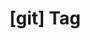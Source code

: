 ---
article_id: 0
description: List of articles under [git] tag.
image: http://huntingbears.com.ve/static/img/site/mstile-310x310.png
layout: tag
slug: git
title: '[git] Tag'
---